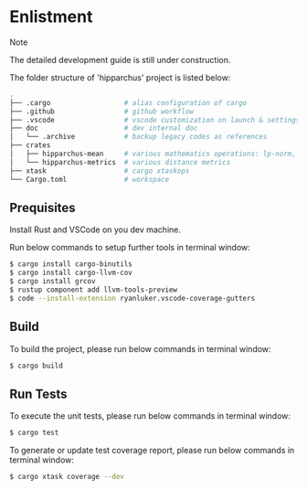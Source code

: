 # Enlistment

> [!NOTE]
> The detailed development guide is still under construction.

The folder structure of 'hipparchus' project is listed below: 

``` bash
.
├── .cargo                  # alias configuration of cargo
├── .github                 # github workflow
├── .vscode                 # vscode customization on launch & settings json files
├── doc                     # dev internal doc
│   └── .archive            # backup legacy codes as references
├── crates
│   ├── hipparchus-mean     # various mathematics operations: lp-norm, mean & moving average
│   └── hipparchus-metrics  # various distance metrics
├── xtask                   # cargo xtaskops 
└── Cargo.toml              # workspace
```

## Prequisites

Install Rust and VSCode on you dev machine. 

Run below commands to setup further tools in terminal window:
``` bash
$ cargo install cargo-binutils
$ cargo install cargo-llvm-cov
$ cargo install grcov
$ rustup component add llvm-tools-preview
$ code --install-extension ryanluker.vscode-coverage-gutters
```

## Build

To build the project, please run below commands in terminal window:

``` bash
$ cargo build
```

## Run Tests

To execute the unit tests, please run below commands in terminal window:
``` bash
$ cargo test
```

To generate or update test coverage report, please run below commands in terminal window:
``` bash
$ cargo xtask coverage --dev
```

